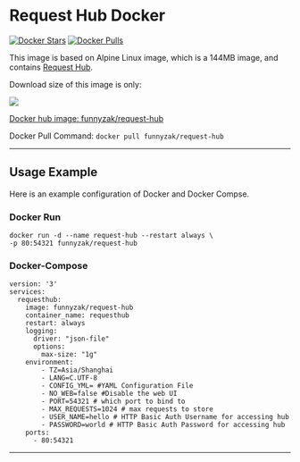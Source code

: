 # Request Hub Docker

[![Docker Stars](https://img.shields.io/docker/stars/funnyzak/request-hub.svg?style=flat-square)](https://hub.docker.com/r/funnyzak/request-hub/)
[![Docker Pulls](https://img.shields.io/docker/pulls/funnyzak/request-hub.svg?style=flat-square)](https://hub.docker.com/r/funnyzak/request-hub/)

This image is based on Alpine Linux image, which is a 144MB image, and contains [Request Hub](https://github.com/kyledayton/requesthub).

Download size of this image is only:

[![](https://images.microbadger.com/badges/image/funnyzak/request-hub.svg)](http://microbadger.com/images/funnyzak/request-hub "Get your own image badge on microbadger.com")

[Docker hub image: funnyzak/request-hub](https://hub.docker.com/r/funnyzak/request-hub)

Docker Pull Command: `docker pull funnyzak/request-hub`

---

## Usage Example

Here is an example configuration of Docker and Docker Compse.

### Docker Run

```Docker
docker run -d --name request-hub --restart always \
-p 80:54321 funnyzak/request-hub
```

### Docker-Compose

```docker
version: '3'
services:
  requesthub:
    image: funnyzak/request-hub
    container_name: requesthub
    restart: always
    logging:
      driver: "json-file"
      options:
        max-size: "1g"
    environment:
        - TZ=Asia/Shanghai
        - LANG=C.UTF-8
        - CONFIG_YML= #YAML Configuration File
        - NO_WEB=false #Disable the web UI
        - PORT=54321 # which port to bind to
        - MAX_REQUESTS=1024 # max requests to store
        - USER_NAME=hello # HTTP Basic Auth Username for accessing hub
        - PASSWORD=world # HTTP Basic Auth Password for accessing hub
    ports:
      - 80:54321
```

---
